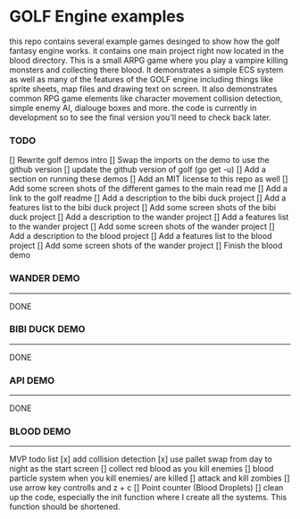 
# GOLF Engine examples
this repo contains several example games desinged to show how the golf fantasy engine works. it contains one main project right now located in the blood directory.
This is a small ARPG game where you play a vampire killing monsters and collecting there blood. It demonstrates a simple ECS system as well as many of the features
of the GOLF engine including things like sprite sheets, map files and drawing text on screen. It also demonstrates common RPG game elements like character movement
collision detection, simple enemy AI, dialouge boxes and more. the code is currently in development so to see the final version you'll need to check back later.

### TODO
[] Rewrite golf demos intro
[] Swap the imports on the demo to use the github version
[] update the github version of golf (go get -u)
[] Add a section on running these demos
[] Add an MIT license to this repo as well
[] Add some screen shots of the different games to the main read me
[] Add a link to the golf readme
[] Add a description to the bibi duck project
[] Add a features list to the bibi duck project
[] Add some screen shots of the bibi duck project
[] Add a description to the wander project
[] Add a features list to the wander project
[] Add some screen shots of the wander project
[] Add a description to the blood project
[] Add a features list to the blood project
[] Add some screen shots of the wander project
[] Finish the blood demo

### WANDER DEMO
---
DONE

### BIBI DUCK DEMO
---
DONE

### API DEMO
---
DONE

### BLOOD DEMO
---
MVP todo  list
[x] add collision detection
[x] use pallet swap from day to night as the start screen
[] collect red blood as you kill enemies
[] blood particle system when you kill enemies/ are killed
[] attack and kill zombies
[] use arrow key controlls and z + c
[] Point counter (Blood Droplets)
[] clean up the code, especially the init function where I create all the systems. This function should be shortened.